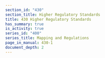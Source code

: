 ```yaml
---
section_id: "430"
section_title: Higher Regulatory Standards
title: 430 Higher Regulatory Standards
has_summary: true
is_activity: true
series_id: "400"
series_title: Mapping and Regulations
page_in_manual: 430-1
document_depth: 2
---
```

